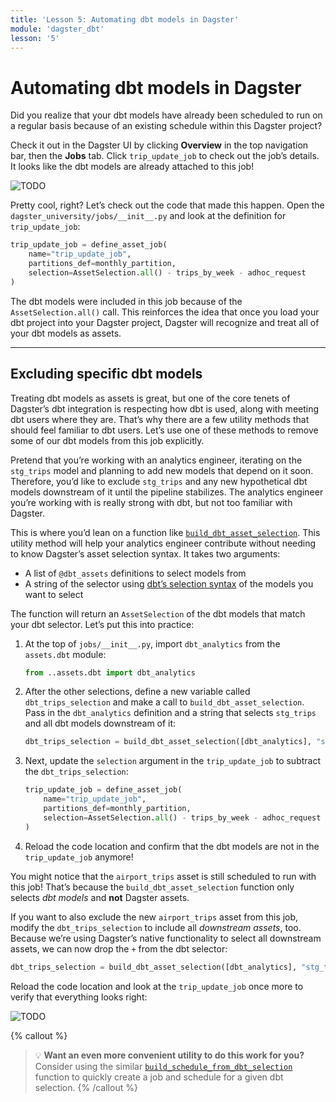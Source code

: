 ```yaml
---
title: 'Lesson 5: Automating dbt models in Dagster'
module: 'dagster_dbt'
lesson: '5'
---
```


# Automating dbt models in Dagster

Did you realize that your dbt models have already been scheduled to run on a regular basis because of an existing schedule within this Dagster project?

Check it out in the Dagster UI by clicking **Overview** in the top navigation bar, then the **Jobs** tab. Click `trip_update_job` to check out the job’s details. It looks like the dbt models are already attached to this job!

![TODO]()

Pretty cool, right? Let’s check out the code that made this happen. Open the `dagster_university/jobs/__init__.py` and look at the definition for `trip_update_job`:

```python
trip_update_job = define_asset_job(
    name="trip_update_job",
    partitions_def=monthly_partition,
    selection=AssetSelection.all() - trips_by_week - adhoc_request
)
```

The dbt models were included in this job because of the `AssetSelection.all()` call. This reinforces the idea that once you load your dbt project into your Dagster project, Dagster will recognize and treat all of your dbt models as assets.

---

## Excluding specific dbt models

Treating dbt models as assets is great, but one of the core tenets of Dagster’s dbt integration is respecting how dbt is used, along with meeting dbt users where they are. That’s why there are a few utility methods that should feel familiar to dbt users. Let’s use one of these methods to remove some of our dbt models from this job explicitly.

Pretend that you’re working with an analytics engineer, iterating on the `stg_trips` model and planning to add new models that depend on it soon. Therefore, you’d like to exclude `stg_trips` and any new hypothetical dbt models downstream of it until the pipeline stabilizes. The analytics engineer you’re working with is really strong with dbt, but not too familiar with Dagster.

This is where you’d lean on a function like [`build_dbt_asset_selection`](https://docs.dagster.io/_apidocs/libraries/dagster-dbt#dagster_dbt.build_dbt_asset_selection). This utility method will help your analytics engineer contribute without needing to know Dagster’s asset selection syntax. It takes two arguments:

- A list of `@dbt_assets` definitions to select models from
- A string of the selector using [dbt’s selection syntax](https://docs.getdbt.com/reference/node-selection/syntax) of the models you want to select

The function will return an `AssetSelection` of the dbt models that match your dbt selector. Let’s put this into practice:

1. At the top of `jobs/__init__.py`, import `dbt_analytics` from the `assets.dbt` module:
    
    ```python
    from ..assets.dbt import dbt_analytics
    ```
    
2. After the other selections, define a new variable called `dbt_trips_selection` and make a call to `build_dbt_asset_selection`. Pass in the `dbt_analytics` definition and a string that selects `stg_trips` and all dbt models downstream of it:
    
    ```python
    dbt_trips_selection = build_dbt_asset_selection([dbt_analytics], "stg_trips+")
    ```
    
3. Next, update the `selection` argument in the `trip_update_job` to subtract the `dbt_trips_selection`: 
    
    ```python
    trip_update_job = define_asset_job(
        name="trip_update_job",
        partitions_def=monthly_partition,
        selection=AssetSelection.all() - trips_by_week - adhoc_request - dbt_trips_selection
    )
    ```
    
4. Reload the code location and confirm that the dbt models are not in the `trip_update_job` anymore!

You might notice that the `airport_trips` asset is still scheduled to run with this job! That’s because the `build_dbt_asset_selection` function only selects *dbt models* and **not** Dagster assets. 

If you want to also exclude the new `airport_trips` asset from this job, modify the `dbt_trips_selection` to include all *downstream assets*, too. Because we’re using Dagster’s native functionality to select all downstream assets, we can now drop the `+` from the dbt selector:

```python
dbt_trips_selection = build_dbt_asset_selection([dbt_analytics], "stg_trips").downstream()
```

Reload the code location and look at the `trip_update_job` once more to verify that everything looks right:

![TODO]()

{% callout %}
> 💡 **Want an even more convenient utility to do this work for you?** Consider using the similar [`build_schedule_from_dbt_selection`](https://docs.dagster.io/_apidocs/libraries/dagster-dbt#dagster_dbt.build_schedule_from_dbt_selection) function to quickly create a job and schedule for a given dbt selection.
{% /callout %}